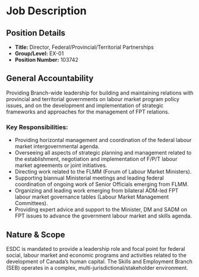 # Job Description

## Position Details

*   **Title:** Director, Federal/Provincial/Territorial Partnerships
*   **Group/Level:** EX-01
*   **Position Number:** 103742

## General Accountability

Providing Branch-wide leadership for building and maintaining relations with provincial and territorial governments on labour market program policy issues, and on the development and implementation of strategic frameworks and approaches for the management of FPT relations.

### Key Responsibilities:

*   Providing horizontal management and coordination of the federal labour market intergovernmental agenda.
*   Overseeing all aspects of strategic planning and management related to the establishment, negotiation and implementation of F/P/T labour market agreements or joint initiatives.
*   Directing work related to the FLMM (Forum of Labour Market Ministers).
*   Supporting biannual Ministerial meetings and leading federal coordination of ongoing work of Senior Officials emerging from FLMM.
*   Organizing and leading work emerging from bilateral ADM-led FPT labour market governance tables (Labour Market Management Committees).
*   Providing expert advice and support to the Minister, DM and SADM on FPT issues to advance the government labour market and skills agenda.

## Nature & Scope

ESDC is mandated to provide a leadership role and focal point for federal social, labour market and economic programs and activities related to the development of Canada’s human capital. The Skills and Employment Branch (SEB) operates in a complex, multi-jurisdictional/stakeholder environment.
